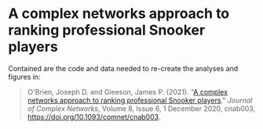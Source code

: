 # A complex networks approach to ranking professional Snooker players
Contained are the code and data needed to re-create the analyses and figures in:

> O'Brien, Joseph D. and Gleeson, James P. (2021). "[A complex networks approach to ranking professional Snooker players](https://academic.oup.com/comnet/article/8/6/cnab003/6161497?searchresult=1)." _Journal of Complex Networks_, Volume 8, Issue 6, 1 December 2020, cnab003, https://doi.org/10.1093/comnet/cnab003.


